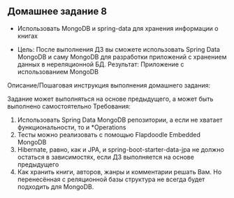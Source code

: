 ## Домашнее задание 8

- Использовать MongoDB и spring-data для хранения информации о книгах

- Цель: После выполнения ДЗ вы сможете использовать Spring Data MongoDB и саму MongoDB для разработки приложений с хранением данных в нереляционной БД.
  Результат: Приложение с использованием MongoDB

Описание/Пошаговая инструкция выполнения домашнего задания:

Задание может выполняться на основе предыдущего, а может быть выполнено самостоятельно
Требования:

1. Использовать Spring Data MongoDB репозитории, а если не хватает функциональности, то и *Operations
2. Тесты можно реализовать с помощью Flapdoodle Embedded MongoDB
3. Hibernate, равно, как и JPA, и spring-boot-starter-data-jpa не должно остаться в 
зависимостях, если ДЗ выполняется на основе предыдущего
4. Как хранить книги, авторов, жанры и комментарии решать Вам. Но перенесённая с реляционной 
базы структура не всегда будет подходить для MongoDB.












